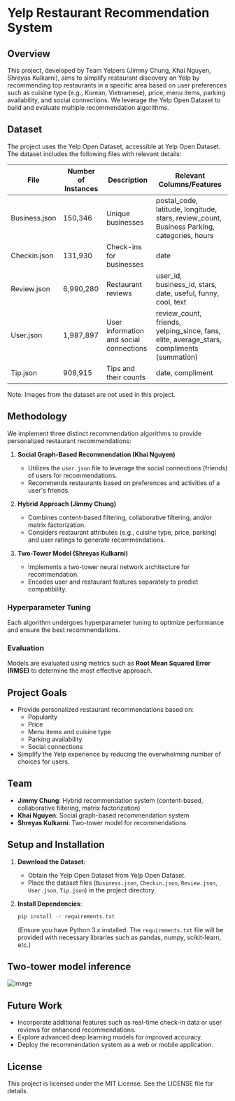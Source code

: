 # Yelp Restaurant Recommendation System

## Overview

This project, developed by Team Yelpers (Jimmy Chung, Khai Nguyen, Shreyas Kulkarni), aims to simplify restaurant discovery on Yelp by recommending top restaurants in a specific area based on user preferences such as cuisine type (e.g., Korean, Vietnamese), price, menu items, parking availability, and social connections. We leverage the Yelp Open Dataset to build and evaluate multiple recommendation algorithms.

## Dataset

The project uses the Yelp Open Dataset, accessible at Yelp Open Dataset. The dataset includes the following files with relevant details:

| File | Number of Instances | Description | Relevant Columns/Features |
| --- | --- | --- | --- |
| Business.json | 150,346 | Unique businesses | postal_code, latitude, longitude, stars, review_count, Business Parking, categories, hours |
| Checkin.json | 131,930 | Check-ins for businesses | date |
| Review.json | 6,990,280 | Restaurant reviews | user_id, business_id, stars, date, useful, funny, cool, text |
| User.json | 1,987,897 | User information and social connections | review_count, friends, yelping_since, fans, elite, average_stars, compliments (summation) |
| Tip.json | 908,915 | Tips and their counts | date, compliment |

Note: Images from the dataset are not used in this project.

## Methodology

We implement three distinct recommendation algorithms to provide personalized restaurant recommendations:

1. **Social Graph-Based Recommendation (Khai Nguyen)**

   - Utilizes the `user.json` file to leverage the social connections (friends) of users for recommendations.
   - Recommends restaurants based on preferences and activities of a user's friends.

2. **Hybrid Approach (Jimmy Chung)**

   - Combines content-based filtering, collaborative filtering, and/or matrix factorization.
   - Considers restaurant attributes (e.g., cuisine type, price, parking) and user ratings to generate recommendations.

3. **Two-Tower Model (Shreyas Kulkarni)**

   - Implements a two-tower neural network architecture for recommendation.
   - Encodes user and restaurant features separately to predict compatibility.

### Hyperparameter Tuning

Each algorithm undergoes hyperparameter tuning to optimize performance and ensure the best recommendations.

### Evaluation

Models are evaluated using metrics such as **Root Mean Squared Error (RMSE)** to determine the most effective approach.

## Project Goals

- Provide personalized restaurant recommendations based on:
  - Popularity
  - Price
  - Menu items and cuisine type
  - Parking availability
  - Social connections
- Simplify the Yelp experience by reducing the overwhelming number of choices for users.

## Team

- **Jimmy Chung**: Hybrid recommendation system (content-based, collaborative filtering, matrix factorization)
- **Khai Nguyen**: Social graph-based recommendation system
- **Shreyas Kulkarni**: Two-tower model for recommendations

## Setup and Installation

1. **Download the Dataset**:

   - Obtain the Yelp Open Dataset from Yelp Open Dataset.
   - Place the dataset files (`Business.json`, `Checkin.json`, `Review.json`, `User.json`, `Tip.json`) in the project directory.

2. **Install Dependencies**:

   ```bash
   pip install -r requirements.txt
   ```

   (Ensure you have Python 3.x installed. The `requirements.txt` file will be provided with necessary libraries such as pandas, numpy, scikit-learn, etc.)

## Two-tower model inference

![image](https://github.com/user-attachments/assets/3170d007-af47-4716-95d2-8b66752d70a2)


## Future Work

- Incorporate additional features such as real-time check-in data or user reviews for enhanced recommendations.
- Explore advanced deep learning models for improved accuracy.
- Deploy the recommendation system as a web or mobile application.

## License

This project is licensed under the MIT License. See the LICENSE file for details.
